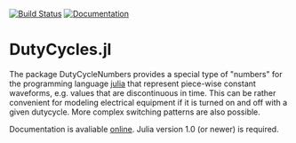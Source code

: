[![Build Status](https://travis-ci.org/Quantum-Factory/DutyCycles.jl.svg?branch=master)](https://travis-ci.org/Quantum-Factory/DutyCycles.jl)
[![Documentation](https://img.shields.io/badge/docs-latest-blue.svg)](https://quantum-factory.de/open-source/DutyCycles.jl)

# DutyCycles.jl

The package DutyCycleNumbers provides a special type of "numbers" for
the programming language [julia](https://julialang.org) that represent
piece-wise constant waveforms, e.g. values that are discontinuous in
time.  This can be rather convenient for modeling electrical equipment
if it is turned on and off with a given dutycycle.  More complex
switching patterns are also possible.

Documentation is avaliable
[online](https://quantum-factory.de/open-source/DutyCycles.jl).
Julia version 1.0 (or newer) is required.
